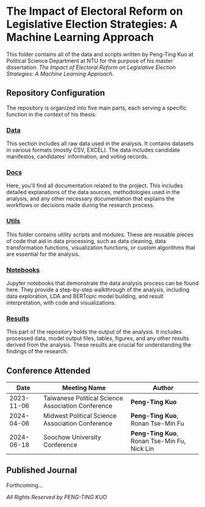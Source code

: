 # The Impact of Electoral Reform on Legislative Election Strategies: A Machine Learning Approach

This folder contains all of the data and scripts written by Peng-Ting Kuo at Political Science Department at NTU for the purpose of his master dissertation: *The Impact of Electoral Reform on Legislative Election Strategies: A Machine Learning Approach*. 

## Repository Configuration

The repository is organized into five main parts, each serving a specific function in the context of his thesis:

### [Data](./Data)
This section includes all raw data used in the analysis. It contains datasets in various formats (mostly CSV, EXCEL). The data includes candidate manifestos, candidates' information, and voting records.

### [Docs](./Docs)
Here, you'll find all documentation related to the project. This includes detailed explanations of the data sources, methodologies used in the analysis, and any other necessary documentation that explains the workflows or decisions made during the research process.

### [Utils](./Utils)
This folder contains utility scripts and modules. These are reusable pieces of code that aid in data processing, such as data cleaning, data transformation functions, visualization functions, or custom algorithms that are essential for the analysis.

### [Notebooks](./Notebooks)
Jupyter notebooks that demonstrate the data analysis process can be found here. They provide a step-by-step walkthrough of the analysis, including data exploration, LDA and BERTopic model building, and result interpretation, with code and visualizations.

### [Results](./Results)
This part of the repository holds the output of the analysis. It includes processed data, model output files, tables, figures, and any other results derived from the analysis. These results are crucial for understanding the findings of the research.

## Conference Attended

| Date       | Meeting Name         | Author           |
|------------|----------------------|------------------|
| 2023-11-06  | Taiwanese Political Science Association Conference  | **Peng-Ting Kuo**    |
| 2024-04-06  | Midwest Political Science Association Conference  | **Peng-Ting Kuo**, Ronan Tse-Min Fu    |
| 2024-06-18  | Soochow University Conference  | **Peng-Ting Kuo**, Ronan Tse-Min Fu, Nick Lin    |

## Published Journal 
Forthcoming...


*All Rights Reserved by PENG-TING KUO*
